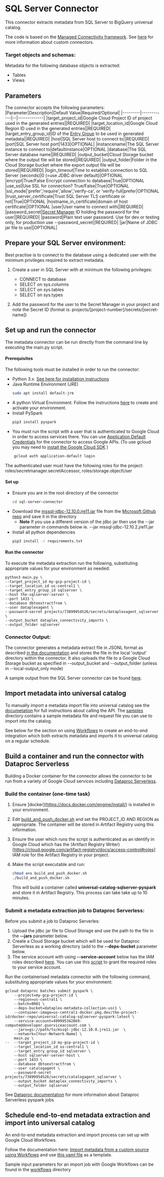 # SQL Server Connector

This connector extracts metadata from SQL Server to BigQuery universal catalog.

The code is based on the [Managed Connectivity framework](https://cloud.google.com/dataplex/docs/managed-connectivity-overview). See [here](https://cloud.google.com/dataplex/docs/develop-custom-connector) for more information about custom connectors.

### Target objects and schemas:

Metadata for the following database objects is extracted:
* Tables
* Views

## Parameters
The connector accepts the following parameters:
|Parameter|Description|Default Value|Required/Optional|
|---------|------------|--|-------------|
|target_project_id|Google Cloud Project ID of project used in the generated entries||REQUIRED|
|target_location_id|Google Cloud Region ID used in the generated entries||REQUIRED|
|target_entry_group_id|ID of the [Entry Group](https://cloud.google.com/dataplex/docs/catalog-overview#catalog-model) to be used in generated metadata||REQUIRED|
|host|SQL Server host to connect to||REQUIRED|
|port|SQL Server host port|1433|OPTIONAL|
|instancename|The SQL Server instance to connect to|defaultinstance|OPTIONAL
|database|The SQL Server database name||REQUIRED|
|output_bucket|Cloud Storage bucket where the output file will be stored||REQUIRED|
|output_folder|Folder in the Cloud Storage bucket where the export output file will be stored||REQUIRED|
|login_timeout|Time to establish connection to SQL Server (seconds)|0 (=use JDBC driver default)|OPTIONAL
|encrypt|True/False Encrypt connection to database|True|OPTIONAL
|use_ssl|Use SSL for connection? True/False|True|OPTIONAL
|ssl_mode|'prefer','require','allow','verify-ca', or 'verify-full|prefer|OPTIONAL
|trust_server_certificate|Trust SQL Server TLS certificate or not|True|OPTIONAL
|hostname_in_certificate|domain of host certificate||OPTIONAL
|user|User name to connect with||REQUIRED|
|password_secret|[Secret Manager](https://cloud.google.com/security/products/secret-manager) ID holding the password for the user||REQUIRED|
|password|Plain text user password. Use for dev or testing only, for production use --password_secret||REQUIRED|
|jar|Name of JDBC jar file to use||OPTIONAL|

## Prepare your SQL Server environment:

Best practise is to connect to the database using a dedicated user with the minimum privileges required to extract metadata. 

1. Create a user in SQL Server with at minimum the following privileges:
    * CONNECT to database
    * SELECT on sys.columns
    * SELECT on sys.tables
    * SELECT on sys.types

2. Add the password for the user to the Secret Manager in your project and note the Secret ID (format is: projects/[project-number]/secrets/[secret-name])

## Set up and run the connector

The metadata connector can be run directly from the command line by executing the main.py script.

#### Prerequisites

The following tools must be installed in order to run the connector:

* Python 3.x. [See here for installation instructions](https://cloud.google.com/python/docs/setup#installing_python)
* Java Runtime Environment (JRE)
    ```bash
    sudo apt install default-jre
    ```
* A python Virtual Environment. Follow the instructions [here](https://cloud.google.com/python/docs/setup#installing_and_using_virtualenv) to create and activate your environment.
* Install PySpark
    ```bash
    pip3 install pyspark
    ```
* You must run the script with a user that is authenticated to Google Cloud in order to access services there.  You can use [Application Default Credentials](https://cloud.google.com/sdk/gcloud/reference/auth/application-default/login) for the connector to access Google APIs. (To use gcloud you may need to [install the Google Cloud SDK](https://cloud.google.com/sdk/docs/install) )

```bash
    gcloud auth application-default login
```
The authenticated user must have the following roles for the project: roles/secretmanager.secretAccessor, roles/storage.objectUser

#### Set up
* Ensure you are in the root directory of the connector
    ```bash
    cd sql-server-connector
    ```
* Download the [mssql-jdbc-12.10.0.jre11.jar](https://github.com/microsoft/mssql-jdbc/releases/download/v12.10.0/mssql-jdbc-12.10.0.jre11.jar) file from the [Microsoft Github repo](https://github.com/microsoft/mssql-jdbc/releases/tag/v12.10.0) and save it in the directory
    * **Note** If you use a different version of the jdbc jar then use the --jar parameter in commands below ie. --jar mssql-jdbc-12.10.2.jre11.jar
* Install all python dependencies 
    ```bash
    pip3 install -r requirements.txt
    ```

#### Run the connector
To execute the metadata extraction run the following, substituting appropriate values for your environment as needed:

```shell 
python3 main.py \
--target_project_id my-gcp-project-id \
--target_location_id us-central1 \
--target_entry_group_id sqlserver \
--host the-sqlserver-server \
--port 1433 \
--database dbtoextractfrom \
--user dataplexagent \
--password-secret projects/73899954526/secrets/dataplexagent_sqlserver \
--output_bucket dataplex_connectivity_imports \
--output_folder sqlserver
```

### Connector Output:
The connector generates a metadata extract file in JSONL format as described [in the documentation](https://cloud.google.com/dataplex/docs/import-metadata#metadata-import-file) and stores the file in the local 'output' directory within the connector. It also uploads the file to a Google Cloud Storage bucket as specified in --output_bucket and --output_folder (unless in --local-output_only mode)

A sample output from the SQL Server connector can be found [here](sample/sqlserver_output_sample.jsonl).


## Import metadata into universal catalog

To manually import a metadata import file into universal catalog see the [documetation](https://cloud.google.com/dataplex/docs/import-metadata#import-metadata) for full instructions about calling the API.
The [samples](/samples) directory contains a sample metadata file and request file you can use to import into the catalog.

See below for the section on using [Workflows](https://cloud.google.com/workflows) to create an end-to-end integration which both extracts metadata and imports it to universal catalog on a regular schedule.


## Build a container and run the connector with Dataproc Serverless

Building a Docker container for the connector allows the connector to be run from a variety of Google Cloud services including [Dataproc Serverless](https://cloud.google.com/dataproc-serverless/docs).

### Build the container (one-time task)

1. Ensure ]docker](https://docs.docker.com/engine/install/) is installed in your environment.
2. Edit [build_and_push_docker.sh](build_and_push_docker.sh) and set the PROJECT_ID AND REGION as appropriate. The container will be stored in Artifact Registry using this information.
3. Ensure the user which runs the script is authenticated as an identify in Google Cloud which has the (Artifact Registry Writer)[https://cloud.google.com/artifact-registry/docs/access-control#roles] IAM role for the Artifact Registry in your project.
4. Make the script executable and run:
    ```bash
    chmod a+x build_and_push_docker.sh
    ./build_and_push_docker.sh
    ``` 

    This will build a container called **universal-catalog-sqlserver-pyspark** and store it in Artifact Registry. 
    This process can take take up to 10 minutes.

### Submit a metadata extraction job to Dataproc Serverless:

Before you submit a job to Dataproc Serverles:
1. Upload the jdbc jar file to Cloud Storage and use the path to the file in the **--jars** parameter below.
2. Create a Cloud Storage bucket which will be used for Dataproc Serverless as a working directory (add to the **--deps-bucket** parameter below.
3. The service account with using **--service-account** below has the IAM roles described [here](https://cloud.google.com/dataplex/docs/import-using-workflows-custom-source#required-roles).
You can use this [script](../common_scripts/grant_SA_dataproc_roles.sh) to grant the required roles to your service account.

Run the containerised metadata connector with the following command, substituting appropriate values for your environment: 
```shell
gcloud dataproc batches submit pyspark \
    --project=my-gcp-project-id \
    --region=us-central1 \
    --batch=0001 \
    --deps-bucket=dataplex-metadata-collection-usc1 \  
    --container-image=us-central1-docker.pkg.dev/the-project-id/docker-repo/universal-catalog-sqlserver-pyspark:latest \
    --service-account=499995342669-compute@developer.gserviceaccount.com \
    --jars=gs://path/to/mssql-jdbc-12.10.0.jre11.jar  \
    --network=[Your-Network-Name] \
    main.py \
--  --target_project_id my-gcp-project-id \
    --target_location_id us-central1 \
    --target_entry_group_id sqlserver \
    --host sqlserver-server-host \
    --port 1433 \
    --database dbtoextractfrom \
    --user catalogagent \
    --password-secret projects/73899954526/secrets/catalogagent_sqlserver \
    --output_bucket dataplex_connectivity_imports \
    --output_folder sqlserver
```
See [Dataproc documentation](https://cloud.google.com/sdk/gcloud/reference/dataproc/batches/submit/pyspark) for more information about Dataproc Serverless pyspark jobs

## Schedule end-to-end metadata extraction and import into universal catalog

An end-to-end metadata extraction and import process can set up with Google Cloud Workflows. 

Follow the documentation here: [Import metadata from a custom source using Workflows](https://cloud.google.com/dataplex/docs/import-using-workflows-custom-source) and use [this yaml file](https://github.com/GoogleCloudPlatform/cloud-dataplex/blob/main/managed-connectivity/cloud-workflows/byo-connector/templates/byo-connector.yaml) as a template.

Sample input parameters for an import job with Google Workflows can be found in the [workflows](workflows) directory
